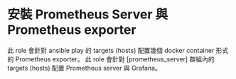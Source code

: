 # 安裝 Prometheus Server 與 Prometheus exporter

此 role 會針對 ansible play 的 targets (hosts) 配置幾個 docker container 形式的 Prometheus exporter。
此 role 會針對 [prometheus_server] 群組內的 targets (hosts) 配置 Prometheus server 與 Grafana。
